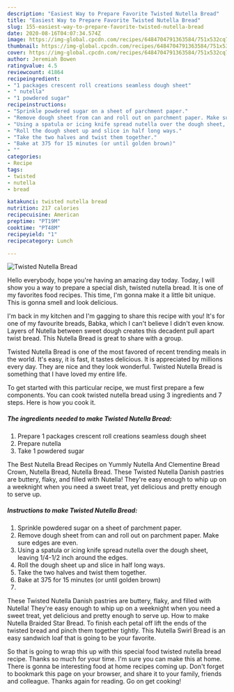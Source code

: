 ```yaml
---
description: "Easiest Way to Prepare Favorite Twisted Nutella Bread"
title: "Easiest Way to Prepare Favorite Twisted Nutella Bread"
slug: 155-easiest-way-to-prepare-favorite-twisted-nutella-bread
date: 2020-08-16T04:07:34.574Z
image: https://img-global.cpcdn.com/recipes/6484704791363584/751x532cq70/twisted-nutella-bread-recipe-main-photo.jpg
thumbnail: https://img-global.cpcdn.com/recipes/6484704791363584/751x532cq70/twisted-nutella-bread-recipe-main-photo.jpg
cover: https://img-global.cpcdn.com/recipes/6484704791363584/751x532cq70/twisted-nutella-bread-recipe-main-photo.jpg
author: Jeremiah Bowen
ratingvalue: 4.5
reviewcount: 41864
recipeingredient:
- "1 packages crescent roll creations seamless dough sheet"
- " nutella"
- "1 powdered sugar"
recipeinstructions:
- "Sprinkle powdered sugar on a sheet of parchment paper."
- "Remove dough sheet from can and roll out on parchment paper. Make sure edges are even."
- "Using a spatula or icing knife spread nutella over the dough sheet, leaving 1/4-1/2 inch around the edges."
- "Roll the dough sheet up and slice in half long ways."
- "Take the two halves and twist them together."
- "Bake at 375 for 15 minutes (or until golden brown)"
- ""
categories:
- Recipe
tags:
- twisted
- nutella
- bread

katakunci: twisted nutella bread 
nutrition: 217 calories
recipecuisine: American
preptime: "PT19M"
cooktime: "PT48M"
recipeyield: "1"
recipecategory: Lunch

---
```



![Twisted Nutella Bread](https://img-global.cpcdn.com/recipes/6484704791363584/751x532cq70/twisted-nutella-bread-recipe-main-photo.jpg)

Hello everybody, hope you're having an amazing day today. Today, I will show you a way to prepare a special dish, twisted nutella bread. It is one of my favorites food recipes. This time, I'm gonna make it a little bit unique. This is gonna smell and look delicious.

I&#39;m back in my kitchen and I&#39;m gagging to share this recipe with you! It&#39;s for one of my favourite breads, Babka, which I can&#39;t believe I didn&#39;t even know. Layers of Nutella between sweet dough creates this decadent pull apart twist bread. This Nutella Bread is great to share with a group.

Twisted Nutella Bread is one of the most favored of recent trending meals in the world. It's easy, it is fast, it tastes delicious. It is appreciated by millions every day. They are nice and they look wonderful. Twisted Nutella Bread is something that I have loved my entire life.


To get started with this particular recipe, we must first prepare a few components. You can cook twisted nutella bread using 3 ingredients and 7 steps. Here is how you cook it.

<!--inarticleads1-->

##### The ingredients needed to make Twisted Nutella Bread:

1. Prepare 1 packages crescent roll creations seamless dough sheet
1. Prepare  nutella
1. Take 1 powdered sugar


The Best Nutella Bread Recipes on Yummly Nutella And Clementine Bread Crown, Nutella Bread, Nutella Bread. These Twisted Nutella Danish pastries are buttery, flaky, and filled with Nutella! They&#39;re easy enough to whip up on a weeknight when you need a sweet treat, yet delicious and pretty enough to serve up. 

<!--inarticleads2-->

##### Instructions to make Twisted Nutella Bread:

1. Sprinkle powdered sugar on a sheet of parchment paper.
1. Remove dough sheet from can and roll out on parchment paper. Make sure edges are even.
1. Using a spatula or icing knife spread nutella over the dough sheet, leaving 1/4-1/2 inch around the edges.
1. Roll the dough sheet up and slice in half long ways.
1. Take the two halves and twist them together.
1. Bake at 375 for 15 minutes (or until golden brown)
1. 


These Twisted Nutella Danish pastries are buttery, flaky, and filled with Nutella! They&#39;re easy enough to whip up on a weeknight when you need a sweet treat, yet delicious and pretty enough to serve up. How to make Nutella Braided Star Bread. To finish each petal off lift the ends of the twisted bread and pinch them together tightly. This Nutella Swirl Bread is an easy sandwich loaf that is going to be your favorite. 

So that is going to wrap this up with this special food twisted nutella bread recipe. Thanks so much for your time. I'm sure you can make this at home. There is gonna be interesting food at home recipes coming up. Don't forget to bookmark this page on your browser, and share it to your family, friends and colleague. Thanks again for reading. Go on get cooking!
